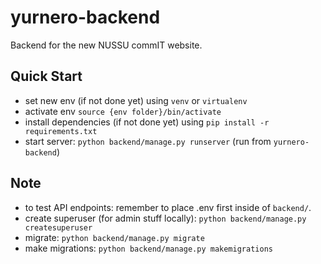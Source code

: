 # yurnero-backend
Backend for the new NUSSU commIT website.

## Quick Start
- set new env (if not done yet) using `venv` or `virtualenv`
- activate env `source {env folder}/bin/activate`
- install dependencies (if not done yet) using `pip install -r requirements.txt`
- start server: `python backend/manage.py runserver` (run from `yurnero-backend`)

## Note
- to test API endpoints: remember to place .env first inside of `backend/`.
- create superuser (for admin stuff locally): `python backend/manage.py createsuperuser`
- migrate: `python backend/manage.py migrate`
- make migrations: `python backend/manage.py makemigrations`
